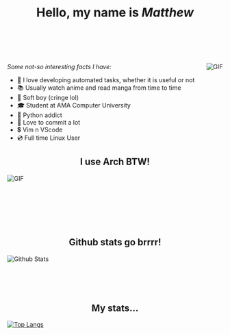 <h1 align="center">Hello, my name is <b><i>Matthew</i></b></h1>

<br><br><br><br>

<img align="right" alt="GIF" src="https://media.giphy.com/media/iIqmM5tTjmpOB9mpbn/giphy.gif" />



*Some not-so interesting facts I have:*
- 🤖 I love developing automated tasks, whether it is useful or not </li>
- 📚 Usually watch anime and read manga from time to time </li>
- 😬 Soft boy (cringe lol) </li>
- 🎓 Student at AMA Computer University
- 🐍 Python addict
- 💚 Love to commit a lot
- 💲 Vim n VScode
- 💿 Full time Linux User


<h2 align="center"> I use Arch BTW! </h2>
<img align="center" alt="GIF" src="https://static.apester.com/user-images/66/66990c9c68ef205ac02683b905a15dc5.gif" />
<br><br><br>

<br><br><br>
<h2 align="center"> Github stats go brrrr! </h2>

![Github Stats](https://github-readme-stats.vercel.app/api?username=kungpaochick&count_private=true&show_icons=true&title_color=fff&icon_color=79ff97&text_color=9f9f9f&bg_color=151515)

<br><br><br>
<h2 align="center"> My stats... </h2>


[![Top Langs](https://github-readme-stats.vercel.app/api/top-langs/?username=kungpaochick&langs_count=8&count_private=true&title_color=fff&icon_color=f9f9f9&text_color=9f9f9f&bg_color=151515)](https://github.com/anuraghazra/github-readme-stats)

